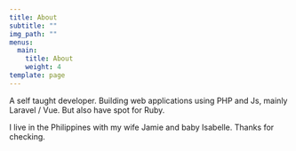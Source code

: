 ```yaml
---
title: About
subtitle: ""
img_path: ""
menus:
  main:
    title: About
    weight: 4
template: page
---
```

A self taught developer. Building web applications using PHP and Js, mainly Laravel / Vue. But also have spot for Ruby.

I live in the Philippines with my wife Jamie and baby Isabelle. Thanks for checking.